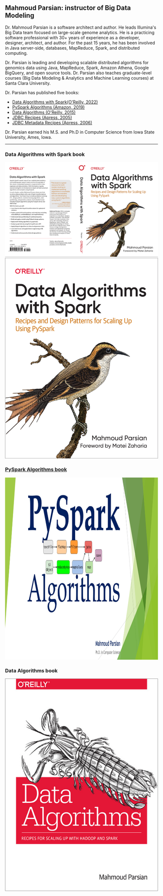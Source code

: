 ## Mahmoud Parsian: instructor of Big Data Modeling

Dr. Mahmoud Parsian is a software architect and author. 
He leads Illumina's Big Data team focused on large-scale 
genome analytics. He is a practicing software professional 
with 30+ years of experience as a developer, designer, 
architect, and author. For the past 15 years, he has been 
involved in Java server-side, databases, MapReduce, Spark, 
and distributed computing.

Dr. Parsian is leading and developing scalable distributed 
algorithms for genomics data using Java, MapReduce, Spark, 
Amazon Athena, Google BigQuery, and open source tools.
Dr. Parsian also teaches graduate-level courses (Big Data 
Modeling & Analytics and Machine Learning courses) at 
Santa Clara University.

Dr. Parsian has published five books:

* [Data Algorithms with Spark(O'Reilly, 2022)](https://github.com/mahmoudparsian/data-algorithms-with-spark/blob/master/README.md)
* [PySpark Algorithms (Amazon, 2019)](https://www.amazon.com/PySpark-Algorithms-version-Mahmoud-Parsian%20ebook/dp/B07WQHTVCJ/ref=sr_1_1)
* [Data Algorithms (O'Reilly, 2015)](http://shop.oreilly.com/product/0636920033950.do)
* [JDBC Recipes (Apress, 2005)](https://www.apress.com/us/book/9781590595206)
* [JDBC Metadata Recipes (Apress, 2006)](https://www.apress.com/us/book/9781590596371)

Dr. Parsian earned his M.S. and Ph.D in Computer Science 
from Iowa State University, Ames, Iowa.

---------
###  Data Algorithms with Spark book


<a href="https://www.oreilly.com/library/view/data-algorithms-with/9781492082378/">
    <img
        alt="Data Algorithms with Spark"
        src="images/Data-Algorithms-with-Spark_mech2.png"
>

<a href="https://www.oreilly.com/library/view/data-algorithms-with/9781492082378/">
    <img
        alt="Data Algorithms with Spark"
        src="images/Data_Algorithms_with_Spark_COVER_9781492082385.png"
>
 
### PySpark Algorithms book

<a href="https://www.amazon.com/PySpark-Algorithms-Version-Mahmoud-Parsian-ebook/dp/B07X4B2218/">
    <img 
        alt="PySpark Algorithms Book" 
        src="images/pyspark_algorithms.jpg"
        width="550" 
        height="600"
    >
</a>

### Data Algorithms book

<a href="http://shop.oreilly.com/product/0636920033950.do">
    <img 
        alt="Data Algorithms Book" 
        src="images/large-image.jpg"
        width="550" 
        height="700"
    >
</a>

